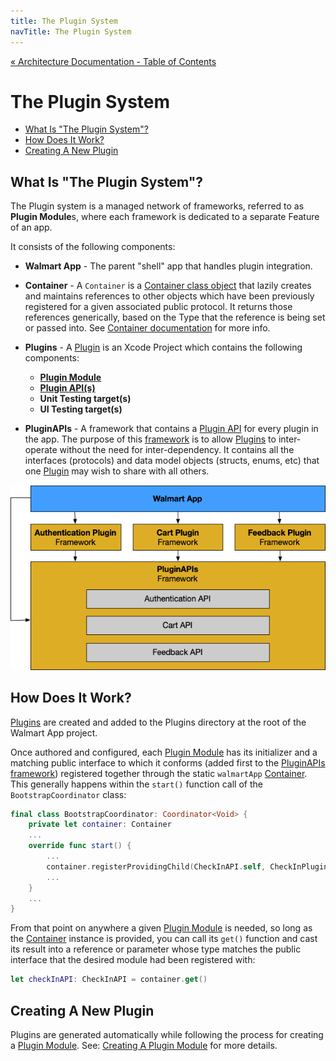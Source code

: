 ```yaml
---
title: The Plugin System
navTitle: The Plugin System
---
```


[« Architecture Documentation - Table of Contents](index.md)

# The Plugin System

- [What Is "The Plugin System"?](#what-is-the-plugin-system)
- [How Does It Work?](#how-does-it-work)
- [Creating A New Plugin](#creating-a-new-plugin)

## What Is "The Plugin System"?

The Plugin system is a managed network of frameworks, referred to as **Plugin Module**s, where each framework is dedicated to a separate Feature of an app.

It consists of the following components:

- **Walmart App** - The parent "shell" app that handles plugin integration.

- **Container** - A `Container` is a [Container class object](https://gecgithub01.walmart.com/pages/walmart-ios/glass-platform/Classes/Container.html) that lazily creates and maintains references to other objects which have been previously registered for a given associated public protocol.  It returns those references generically, based on the Type that the reference is being set or passed into. See [Container documentation](containers.md) for more info.

- **Plugins** - A [Plugin](plugin.md) is an Xcode Project which contains the following components:
  - **[Plugin Module](plugin-modules.md#what-is-a-plugin-module)**
  - **[Plugin API(s)](plugin-api.md#what-is-a-plugin-api)**
  - **Unit Testing target(s)**
  - **UI Testing target(s)**

- **PluginAPIs** - A framework that contains a [Plugin API](plugin-api.md) for every plugin in the app. The purpose of this [framework](https://gecgithub01.walmart.com/walmart-ios/glass-app/tree/development/Plugins/PluginAPIs/) is to allow [Plugins](plugin.md) to inter-operate without the need for inter-dependency.  It contains all the interfaces (protocols) and data model objects (structs, enums, etc) that one [Plugin](plugin.md) may wish to share with all others.

![Plugin dependency diagram](images/plugin-dependency.png)

## How Does It Work?

[Plugins](plugin.md#what-is-a-plugin) are created and added to the Plugins directory at the root of the Walmart App project.

Once authored and configured, each [Plugin Module](plugin-modules.md#what-is-a-plugin-module) has its initializer and a matching public interface to which it conforms (added first to the [PluginAPIs framework](https://gecgithub01.walmart.com/walmart-ios/glass-app/tree/development/Plugins/PluginAPIs.xcodeproj/)) registered together through the static `walmartApp` [Container](containers.md#what-is-a-container).  This generally happens within the `start()` function call of the `BootstrapCoordinator` class:

```swift
final class BootstrapCoordinator: Coordinator<Void> {
    private let container: Container
    ...
    override func start() {
        ...
        container.registerProvidingChild(CheckInAPI.self, CheckInPluginAPI.init)
        ...
    }
    ...
}
```

From that point on anywhere a given [Plugin Module](plugin-modules.md#what-is-a-plugin-module) is needed, so long as the [Container](containers.md#what-is-a-container) instance is provided, you can call its `get()` function and cast its result into a reference or parameter whose type matches the public interface that the desired module had been registered with:

```swift
let checkInAPI: CheckInAPI = container.get()
```

## Creating A New Plugin

Plugins are generated automatically while following the process for creating a [Plugin Module](plugin-modules.md).  See: [Creating A Plugin Module](plugin-modules.md#creating-a-plugin-module) for more details.

